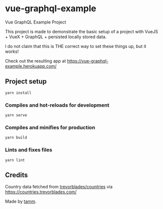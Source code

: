 # vue-graphql-example
Vue GraphQL Example Project

This project is made to demonstrate the basic setup of a project with VueJS + VueX + GraphQL + persisted locally stored data.

I do not claim that this is THE correct way to set these things up, but it works!

Check out the resulting app at https://vue-graphql-example.herokuapp.com/

## Project setup
```
yarn install
```

### Compiles and hot-reloads for development
```
yarn serve
```

### Compiles and minifies for production
```
yarn build
```

### Lints and fixes files
```
yarn lint
```

## Credits
Country data fetched from [trevorblades/countries](https://github.com/trevorblades/countries) via https://countries.trevorblades.com/

Made by [tamm](https://github.com/tamm).
